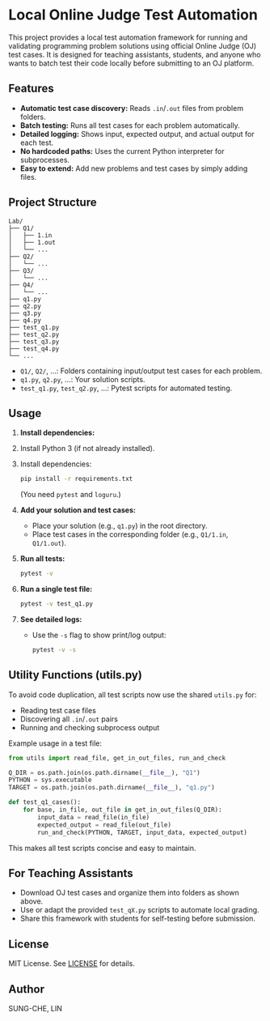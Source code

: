 # Local Online Judge Test Automation

This project provides a local test automation framework for running and validating programming problem solutions using official Online Judge (OJ) test cases. It is designed for teaching assistants, students, and anyone who wants to batch test their code locally before submitting to an OJ platform.

## Features

- **Automatic test case discovery:** Reads `.in`/`.out` files from problem folders.
- **Batch testing:** Runs all test cases for each problem automatically.
- **Detailed logging:** Shows input, expected output, and actual output for each test.
- **No hardcoded paths:** Uses the current Python interpreter for subprocesses.
- **Easy to extend:** Add new problems and test cases by simply adding files.

## Project Structure

```
Lab/
├── Q1/
│   ├── 1.in
│   ├── 1.out
│   └── ...
├── Q2/
│   └── ...
├── Q3/
│   └── ...
├── Q4/
│   └── ...
├── q1.py
├── q2.py
├── q3.py
├── q4.py
├── test_q1.py
├── test_q2.py
├── test_q3.py
├── test_q4.py
└── ...
```

- `Q1/`, `Q2/`, ...: Folders containing input/output test cases for each problem.
- `q1.py`, `q2.py`, ...: Your solution scripts.
- `test_q1.py`, `test_q2.py`, ...: Pytest scripts for automated testing.

## Usage

1. **Install dependencies:**
1. Install Python 3 (if not already installed).
2. Install dependencies:
    ```sh
    pip install -r requirements.txt
    ```
    (You need `pytest` and `loguru`.)

2. **Add your solution and test cases:**
    - Place your solution (e.g., `q1.py`) in the root directory.
    - Place test cases in the corresponding folder (e.g., `Q1/1.in`, `Q1/1.out`).

3. **Run all tests:**
    ```sh
    pytest -v
    ```

4. **Run a single test file:**
    ```sh
    pytest -v test_q1.py
    ```

5. **See detailed logs:**
    - Use the `-s` flag to show print/log output:
      ```sh
      pytest -v -s
      ```

## Utility Functions (utils.py)

To avoid code duplication, all test scripts now use the shared `utils.py` for:
- Reading test case files
- Discovering all `.in`/`.out` pairs
- Running and checking subprocess output

Example usage in a test file:

```python
from utils import read_file, get_in_out_files, run_and_check

Q_DIR = os.path.join(os.path.dirname(__file__), "Q1")
PYTHON = sys.executable
TARGET = os.path.join(os.path.dirname(__file__), "q1.py")

def test_q1_cases():
    for base, in_file, out_file in get_in_out_files(Q_DIR):
        input_data = read_file(in_file)
        expected_output = read_file(out_file)
        run_and_check(PYTHON, TARGET, input_data, expected_output)
```

This makes all test scripts concise and easy to maintain.

## For Teaching Assistants

- Download OJ test cases and organize them into folders as shown above.
- Use or adapt the provided `test_qX.py` scripts to automate local grading.
- Share this framework with students for self-testing before submission.

## License

MIT License. See [LICENSE](./LICENSE) for details.

## Author

SUNG-CHE, LIN
